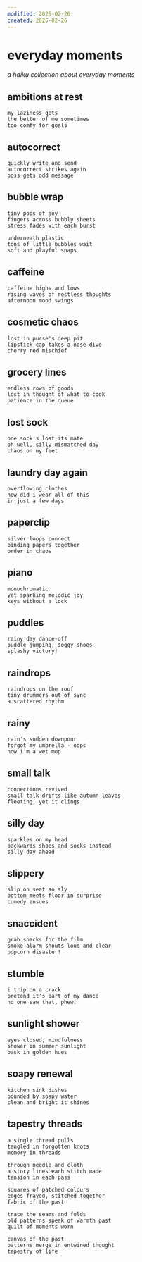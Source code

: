 ```yaml
---
modified: 2025-02-26
created: 2025-02-26
---
```

# everyday moments

_a haiku collection about everyday moments_

## ambitions at rest

```
my laziness gets
the better of me sometimes
too comfy for goals
```

## autocorrect

```
quickly write and send
autocorrect strikes again
boss gets odd message
```

## bubble wrap

```
tiny pops of joy
fingers across bubbly sheets
stress fades with each burst

underneath plastic
tons of little bubbles wait
soft and playful snaps
```

## caffeine

```
caffeine highs and lows
rising waves of restless thoughts
afternoon mood swings
```

## cosmetic chaos

```
lost in purse's deep pit
lipstick cap takes a nose-dive
cherry red mischief
```

## grocery lines

```
endless rows of goods
lost in thought of what to cook
patience in the queue
```

## lost sock

```
one sock's lost its mate
oh well, silly mismatched day
chaos on my feet
```

## laundry day again

```
overflowing clothes
how did i wear all of this
in just a few days
```

## paperclip

```
silver loops connect
binding papers together
order in chaos
```

## piano

```
monochromatic
yet sparking melodic joy
keys without a lock
```

## puddles

```
rainy day dance-off
puddle jumping, soggy shoes
splashy victory!
```

## raindrops

```
raindrops on the roof
tiny drummers out of sync
a scattered rhythm
```

## rainy

```
rain's sudden downpour
forgot my umbrella - oops
now i'm a wet mop
```

## small talk

```
connections revived
small talk drifts like autumn leaves
fleeting, yet it clings
```

## silly day

```
sparkles on my head
backwards shoes and socks instead
silly day ahead
```

## slippery

```
slip on seat so sly
bottom meets floor in surprise
comedy ensues
```

## snaccident

```
grab snacks for the film
smoke alarm shouts loud and clear
popcorn disaster!
```

## stumble

```
i trip on a crack
pretend it's part of my dance
no one saw that, phew!
```

## sunlight shower

```
eyes closed, mindfulness
shower in summer sunlight
bask in golden hues
```

## soapy renewal

```
kitchen sink dishes
pounded by soapy water
clean and bright it shines
```

## tapestry threads

```
a single thread pulls
tangled in forgotten knots
memory in threads

through needle and cloth
a story lines each stitch made
tension in each pass

squares of patched colours
edges frayed, stitched together
fabric of the past

trace the seams and folds
old patterns speak of warmth past
quilt of moments worn

canvas of the past
patterns merge in entwined thought
tapestry of life
```
